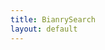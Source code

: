 ```yaml
---
title: BianrySearch
layout: default
---
```


<script src="https://gist.github.com/kaibaooo/0dd9a6f065445319f88467028baa1a2b.js"></script>